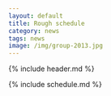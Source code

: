 ```yaml
---
layout: default
title: Rough schedule
category: news
tags: news
image: /img/group-2013.jpg
---
```


{% include header.md %}

{% include schedule.md %}
